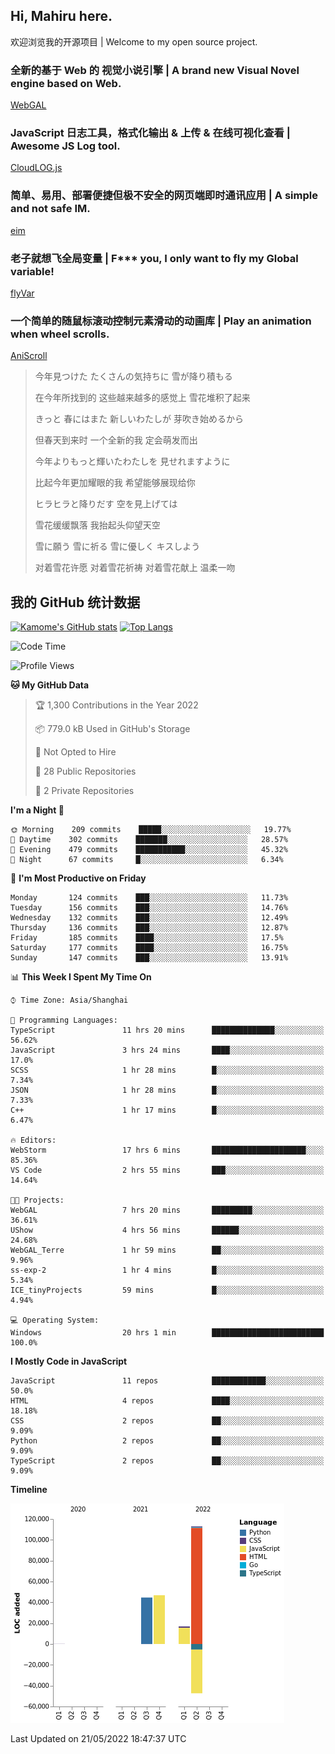 ## Hi, Mahiru here.

欢迎浏览我的开源项目 | Welcome to my open source project.

### 全新的基于 Web 的 视觉小说引擎 | A brand new Visual Novel engine based on Web.

[WebGAL](https://github.com/MakinoharaShoko/WebGAL)

### JavaScript 日志工具，格式化输出 & 上传 & 在线可视化查看 | Awesome JS Log tool.

[CloudLOG.js](https://github.com/MakinoharaShoko/CloudLog.JS)

### 简单、易用、部署便捷但极不安全的网页端即时通讯应用 | A simple and not safe IM.

[eim](https://github.com/MakinoharaShoko/eim)

### 老子就想飞全局变量 | F*** you, I only want to fly my Global variable!

[flyVar](https://github.com/MakinoharaShoko/flyVar)

### 一个简单的随鼠标滚动控制元素滑动的动画库 | Play an animation when wheel scrolls.

[AniScroll](https://github.com/MakinoharaShoko/AniScroll)

> 今年見つけた たくさんの気持ちに 雪が降り積もる  
> 
> 在今年所找到的 这些越来越多的感觉上 雪花堆积了起来  
> 
> きっと 春にはまた 新しいわたしが 芽吹き始めるから  
> 
> 但春天到来时 一个全新的我 定会萌发而出  
> 
> 今年よりもっと輝いたわたしを 見せれますように  
> 
> 比起今年更加耀眼的我 希望能够展现给你  
> 
> ヒラヒラと降りだす 空を見上げては  
> 
> 雪花缓缓飘落 我抬起头仰望天空  
> 
> 雪に願う 雪に祈る 雪に優しく キスしよう  
> 
> 对着雪花许愿 对着雪花祈祷 对着雪花献上 温柔一吻

## 我的 GitHub 统计数据

[![Kamome's GitHub stats](https://github-readme-stats.vercel.app/api?username=MakinoharaShoko)](https://github.com/anuraghazra/github-readme-stats)
[![Top Langs](https://github-readme-stats.vercel.app/api/top-langs/?username=MakinoharaShoko&layout=compact)](https://github.com/anuraghazra/github-readme-stats)

<!--
**MakinoharaShoko/MakinoharaShoko** is a ✨ _special_ ✨ repository because its `README.md` (this file) appears on your GitHub profile.

Here are some ideas to get you started:

- 🔭 I’m currently working on ...
- 🌱 I’m currently learning ...
- 👯 I’m looking to collaborate on ...
- 🤔 I’m looking for help with ...
- 💬 Ask me about ...
- 📫 How to reach me: ...
- 😄 Pronouns: ...
- ⚡ Fun fact: ...
-->

<!--START_SECTION:waka-->
![Code Time](http://img.shields.io/badge/Code%20Time-0%20secs-blue)

![Profile Views](http://img.shields.io/badge/Profile%20Views-12-blue)

**🐱 My GitHub Data** 

> 🏆 1,300 Contributions in the Year 2022
 > 
> 📦 779.0 kB Used in GitHub's Storage 
 > 
> 🚫 Not Opted to Hire
 > 
> 📜 28 Public Repositories 
 > 
> 🔑 2 Private Repositories  
 > 
**I'm a Night 🦉** 

```text
🌞 Morning    209 commits    █████░░░░░░░░░░░░░░░░░░░░   19.77% 
🌆 Daytime    302 commits    ███████░░░░░░░░░░░░░░░░░░   28.57% 
🌃 Evening    479 commits    ███████████░░░░░░░░░░░░░░   45.32% 
🌙 Night      67 commits     █░░░░░░░░░░░░░░░░░░░░░░░░   6.34%

```
📅 **I'm Most Productive on Friday** 

```text
Monday       124 commits    ███░░░░░░░░░░░░░░░░░░░░░░   11.73% 
Tuesday      156 commits    ███░░░░░░░░░░░░░░░░░░░░░░   14.76% 
Wednesday    132 commits    ███░░░░░░░░░░░░░░░░░░░░░░   12.49% 
Thursday     136 commits    ███░░░░░░░░░░░░░░░░░░░░░░   12.87% 
Friday       185 commits    ████░░░░░░░░░░░░░░░░░░░░░   17.5% 
Saturday     177 commits    ████░░░░░░░░░░░░░░░░░░░░░   16.75% 
Sunday       147 commits    ███░░░░░░░░░░░░░░░░░░░░░░   13.91%

```


📊 **This Week I Spent My Time On** 

```text
⌚︎ Time Zone: Asia/Shanghai

💬 Programming Languages: 
TypeScript               11 hrs 20 mins      ██████████████░░░░░░░░░░░   56.62% 
JavaScript               3 hrs 24 mins       ████░░░░░░░░░░░░░░░░░░░░░   17.0% 
SCSS                     1 hr 28 mins        █░░░░░░░░░░░░░░░░░░░░░░░░   7.34% 
JSON                     1 hr 28 mins        █░░░░░░░░░░░░░░░░░░░░░░░░   7.33% 
C++                      1 hr 17 mins        █░░░░░░░░░░░░░░░░░░░░░░░░   6.47%

🔥 Editors: 
WebStorm                 17 hrs 6 mins       █████████████████████░░░░   85.36% 
VS Code                  2 hrs 55 mins       ███░░░░░░░░░░░░░░░░░░░░░░   14.64%

🐱‍💻 Projects: 
WebGAL                   7 hrs 20 mins       █████████░░░░░░░░░░░░░░░░   36.61% 
UShow                    4 hrs 56 mins       ██████░░░░░░░░░░░░░░░░░░░   24.68% 
WebGAL_Terre             1 hr 59 mins        ██░░░░░░░░░░░░░░░░░░░░░░░   9.96% 
ss-exp-2                 1 hr 4 mins         █░░░░░░░░░░░░░░░░░░░░░░░░   5.34% 
ICE_tinyProjects         59 mins             █░░░░░░░░░░░░░░░░░░░░░░░░   4.94%

💻 Operating System: 
Windows                  20 hrs 1 min        █████████████████████████   100.0%

```

**I Mostly Code in JavaScript** 

```text
JavaScript               11 repos            ████████████░░░░░░░░░░░░░   50.0% 
HTML                     4 repos             ████░░░░░░░░░░░░░░░░░░░░░   18.18% 
CSS                      2 repos             ██░░░░░░░░░░░░░░░░░░░░░░░   9.09% 
Python                   2 repos             ██░░░░░░░░░░░░░░░░░░░░░░░   9.09% 
TypeScript               2 repos             ██░░░░░░░░░░░░░░░░░░░░░░░   9.09%

```


**Timeline**

![Chart not found](https://raw.githubusercontent.com/MakinoharaShoko/MakinoharaShoko/main/charts/bar_graph.png) 


 Last Updated on 21/05/2022 18:47:37 UTC
<!--END_SECTION:waka-->
